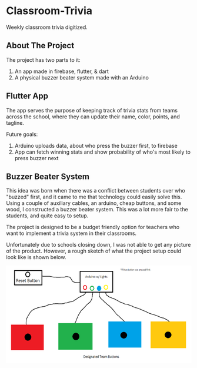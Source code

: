 # Classroom-Trivia

Weekly classroom trivia digitized.

## About The Project

The project has two parts to it:

1. An app made in firebase, flutter, & dart
2. A physical buzzer beater system made with an Arduino

## Flutter App

The app serves the purpose of keeping track of trivia stats from teams across the school, where they can update their name, color, points, and tagline.

Future goals:
1. Arduino uploads data, about who press the buzzer first, to firebase
2. App can fetch winning stats and show probability of who's most likely to press buzzer next

## Buzzer Beater System

This idea was born when there was a conflict between students over who "buzzed" first, and it came to me that technology could easily solve this. Using a couple of auxiliary cables, an arduino, cheap buttons, and some wood, I constructed a buzzer beater system. This was a lot more fair to the students, and quite easy to setup.

The project is designed to be a budget friendly option for teachers who want to implement a trivia system in their classrooms.

Unfortunately due to schools closing down, I was not able to get any picture of the product. However, a rough sketch of what the project setup could look like is shown below.

<p align="left">
  <a ![SCHEMATIC](rough_schematic.png)>
       <img src="images/rough_schematic.png" alt="rough_schematic" width="600" height="266">
  </a>
</p>
